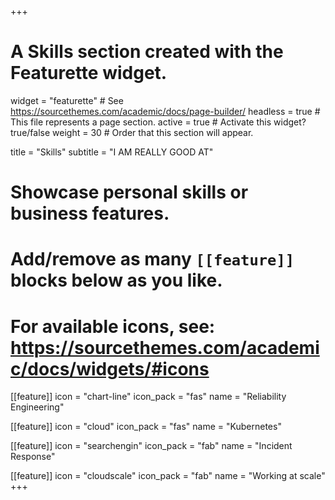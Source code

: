 +++
# A Skills section created with the Featurette widget.
widget = "featurette"  # See https://sourcethemes.com/academic/docs/page-builder/
headless = true  # This file represents a page section.
active = true  # Activate this widget? true/false
weight = 30  # Order that this section will appear.

title = "Skills"
subtitle = "I AM REALLY GOOD AT"

# Showcase personal skills or business features.
# 
# Add/remove as many `[[feature]]` blocks below as you like.
# 
# For available icons, see: https://sourcethemes.com/academic/docs/widgets/#icons

[[feature]]
  icon = "chart-line"
  icon_pack = "fas"
  name = "Reliability Engineering"
  
[[feature]]
  icon = "cloud"
  icon_pack = "fas"
  name = "Kubernetes"
  
[[feature]]
  icon = "searchengin"
  icon_pack = "fab"
  name = "Incident Response"

[[feature]]
  icon = "cloudscale"
  icon_pack = "fab"
  name = "Working at scale"
+++
